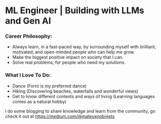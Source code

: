 #  ML Engineer | Building with LLMs and Gen AI

### Career Philosophy:
- Always learn, in a fast-paced way, by surrounding myself with brilliant, motivated, and open-minded people who can help me grow.
- Make the biggest positive impact on society that I can.
- Solve real problems, for people who need my solutions.

### What I Love To Do:
- Dance (Forró is my preferred dance)
- Hiking (Discovering beaches, waterfalls and wonderful views)
- Get to know different contexts and ways of living (Learning languages comes as a natural hobby)

I do some blogging to share knowledge and learn from the community, go check it out at https://medium.com/@mateusnobrests
